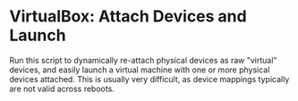 # VirtualBox: Attach Devices and Launch
Run this script to dynamically re-attach physical devices as raw "virtual" devices, and easily launch a virtual machine with one or more physical devices attached. This is usually very difficult, as device mappings typically are not valid across reboots.
